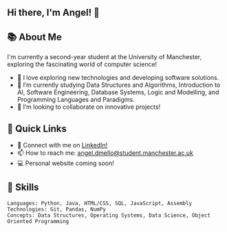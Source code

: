 ## Hi there, I'm Angel! 👋

## 📚 About Me 

I'm currently a second-year student at the University of Manchester, exploring the fascinating world of computer science!

- 🔭 I love exploring new technologies and developing software solutions.
- 🌱 I’m currently studying Data Structures and Algorithms, Introduction to AI, Software Engineering,
     Database Systems, Logic and Modelling, and Programming Languages and Paradigms.
- 👯 I’m looking to collaborate on innovative projects!

## 🔮 Quick Links 

- 💬 Connect with me on [LinkedIn!](https://www.linkedin.com/in/angeldmello/)
- 📫 How to reach me: [angel.dmello@student.manchester.ac.uk](mailto:angel.dmello@student.manchester.ac.uk)
- 💻 Personal website coming soon! 

## 🔭 Skills

```text
Languages: Python, Java, HTML/CSS, SQL, JavaScript, Assembly
Technologies: Git, Pandas, NumPy
Concepts: Data Structures, Operating Systems, Data Science, Object Oriented Programming
